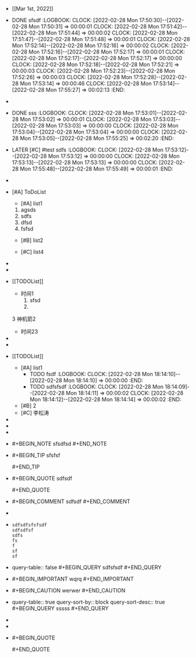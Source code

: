 - [[Mar 1st, 2022]]
- DONE sfsdf
  :LOGBOOK:
  CLOCK: [2022-02-28 Mon 17:50:30]--[2022-02-28 Mon 17:50:31] =>  00:00:01
  CLOCK: [2022-02-28 Mon 17:51:42]--[2022-02-28 Mon 17:51:44] =>  00:00:02
  CLOCK: [2022-02-28 Mon 17:51:47]--[2022-02-28 Mon 17:51:48] =>  00:00:01
  CLOCK: [2022-02-28 Mon 17:52:14]--[2022-02-28 Mon 17:52:16] =>  00:00:02
  CLOCK: [2022-02-28 Mon 17:52:16]--[2022-02-28 Mon 17:52:17] =>  00:00:01
  CLOCK: [2022-02-28 Mon 17:52:17]--[2022-02-28 Mon 17:52:17] =>  00:00:00
  CLOCK: [2022-02-28 Mon 17:52:18]--[2022-02-28 Mon 17:52:21] =>  00:00:03
  CLOCK: [2022-02-28 Mon 17:52:23]--[2022-02-28 Mon 17:52:26] =>  00:00:03
  CLOCK: [2022-02-28 Mon 17:52:28]--[2022-02-28 Mon 17:53:14] =>  00:00:46
  CLOCK: [2022-02-28 Mon 17:53:14]--[2022-02-28 Mon 17:55:27] =>  00:02:13
  :END:
-
- DONE sss
  :LOGBOOK:
  CLOCK: [2022-02-28 Mon 17:53:01]--[2022-02-28 Mon 17:53:02] =>  00:00:01
  CLOCK: [2022-02-28 Mon 17:53:03]--[2022-02-28 Mon 17:53:03] =>  00:00:00
  CLOCK: [2022-02-28 Mon 17:53:04]--[2022-02-28 Mon 17:53:04] =>  00:00:00
  CLOCK: [2022-02-28 Mon 17:53:05]--[2022-02-28 Mon 17:55:25] =>  00:02:20
  :END:
- LATER  [#C] #test sdfs
  :LOGBOOK:
  CLOCK: [2022-02-28 Mon 17:53:12]--[2022-02-28 Mon 17:53:12] =>  00:00:00
  CLOCK: [2022-02-28 Mon 17:53:13]--[2022-02-28 Mon 17:53:13] =>  00:00:00
  CLOCK: [2022-02-28 Mon 17:55:48]--[2022-02-28 Mon 17:55:49] =>  00:00:01
  :END:
-
- [#A] ToDoList
  * [#A] list1
  1. agsds
  2. sdfs
  3. dfsd
  4. fsfsd
  * [#B] list2
  
  * [#C] list4
-
-
- [[TODOList]]
  * 时间1 
      1. sfsd
      2. 
  3 神机箭2 
  
  * 时间23
-
-
- [[TODOList]]
	- [#A] list1
		- TODO fsdf
		  :LOGBOOK:
		  CLOCK: [2022-02-28 Mon 18:14:10]--[2022-02-28 Mon 18:14:10] =>  00:00:00
		  :END:
		- TODO sdfsfsdf
		  :LOGBOOK:
		  CLOCK: [2022-02-28 Mon 18:14:09]--[2022-02-28 Mon 18:14:11] =>  00:00:02
		  CLOCK: [2022-02-28 Mon 18:14:12]--[2022-02-28 Mon 18:14:14] =>  00:00:02
		  :END:
	- [#B] 2
	- [#C] 李松涛
-
-
-
- #+BEGIN_NOTE
  sfsdfsd
  #+END_NOTE
- #+BEGIN_TIP
  sfsfsf
  
  #+END_TIP
- #+BEGIN_QUOTE
  sdfsdf
  
  #+END_QUOTE
- #+BEGIN_COMMENT
  sdfsdf
  #+END_COMMENT
-
- ``` sdfsfsf
  sdfsdfsfsfsdf
  sdfsdfsf
  sdfs
  fs
  f
  sf
  sf
  ```
- query-table:: false
  #+BEGIN_QUERY
  sdfsfsdf
  #+END_QUERY
- #+BEGIN_IMPORTANT
  wqrq
  #+END_IMPORTANT
- #+BEGIN_CAUTION
  werwer
  #+END_CAUTION
- query-table:: true
  query-sort-by:: block
  query-sort-desc:: true
  #+BEGIN_QUERY
  sssss
  #+END_QUERY
-
-
- #+BEGIN_QUOTE
  
  #+END_QUOTE